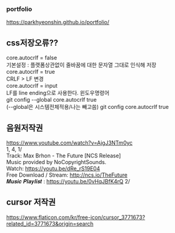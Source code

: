 ### portfolio

https://parkhyeonshin.github.io/portfolio/

## css저장오류??

core.autocrlf = false  
기본설정 : 플랫폼상관없이 줄바꿈에 대한 문자열 그대로 인식해 저장  
core.autocrlf = true  
CRLF > LF 변경  
core.autocrlf = input  
LF를 line ending으로 사용한다.
윈도우명령어  
git config --global core.autocrlf true  
(--global은 시스템전체적용/나는 빼고씀)
git config core.autocrlf true

## 음원저작권

https://www.youtube.com/watch?v=AjgJ3NTm0yc  
1, 4,
1/  
Track: Max Brhon - The Future [NCS Release]  
Music provided by NoCopyrightSounds.  
Watch: https://youtu.be/dRe_rS19E04  
Free Download / Stream: http://ncs.io/TheFuture  
𝑴𝒖𝒔𝒊𝒄 𝑷𝒍𝒂𝒚𝒍𝒊𝒔𝒕 : https://youtu.be/0vHqJBfK4rQ
2/

## cursor 저작권

https://www.flaticon.com/kr/free-icon/cursor_3771673?related_id=3771673&origin=search
